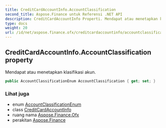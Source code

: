 ```yaml
---
title: CreditCardAccountInfo.AccountClassification
second_title: Aspose.Finance untuk Referensi .NET API
description: CreditCardAccountInfo Properti. Mendapat atau menetapkan klasifikasi akun.
type: docs
weight: 20
url: /id/net/aspose.finance.ofx/creditcardaccountinfo/accountclassification/
---
```

## CreditCardAccountInfo.AccountClassification property

Mendapat atau menetapkan klasifikasi akun.

```csharp
public AccountClassificationEnum AccountClassification { get; set; }
```

### Lihat juga

* enum [AccountClassificationEnum](../../accountclassificationenum/)
* class [CreditCardAccountInfo](../)
* ruang nama [Aspose.Finance.Ofx](../../creditcardaccountinfo/)
* perakitan [Aspose.Finance](../../../)


